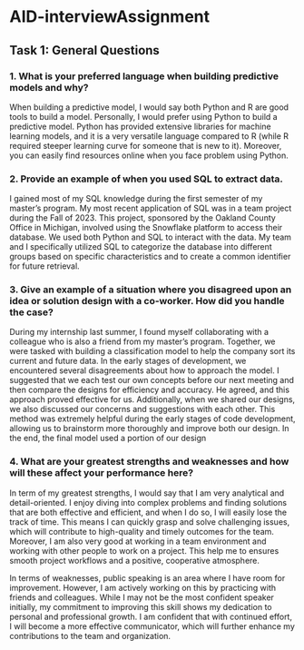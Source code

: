 # AID-interviewAssignment
## Task 1: General Questions

### 1.	What is your preferred language when building predictive models and why? 
When building a predictive model, I would say both Python and R are good tools to build a model. Personally, I would prefer using Python to build a predictive model. Python has provided extensive libraries for machine learning models, and it is a very versatile language compared to R (while R required steeper learning curve for someone that is new to it). Moreover, you can easily find resources online when you face problem using Python. 

### 2.	Provide an example of when you used SQL to extract data.
I gained most of my SQL knowledge during the first semester of my master’s program. My most recent application of SQL was in a team project during the Fall of 2023. This project, sponsored by the Oakland County Office in Michigan, involved using the Snowflake platform to access their database. We used both Python and SQL to interact with the data. My team and I specifically utilized SQL to categorize the database into different groups based on specific characteristics and to create a common identifier for future retrieval.

### 3.	Give an example of a situation where you disagreed upon an idea or solution design with a co-worker.  How did you handle the case? 
During my internship last summer, I found myself collaborating with a colleague who is also a friend from my master’s program. Together, we were tasked with building a classification model to help the company sort its current and future data. In the early stages of development, we encountered several disagreements about how to approach the model. I suggested that we each test our own concepts before our next meeting and then compare the designs for efficiency and accuracy. He agreed, and this approach proved effective for us. Additionally, when we shared our designs, we also discussed our concerns and suggestions with each other. This method was extremely helpful during the early stages of code development, allowing us to brainstorm more thoroughly and improve both our design. In the end, the final model used a portion of our design 

### 4.	What are your greatest strengths and weaknesses and how will these affect your performance here?
In term of my greatest strengths, I would say that I am very analytical and detail-oriented. I enjoy diving into complex problems and finding solutions that are both effective and efficient, and when I do so, I will easily lose the track of time. This means I can quickly grasp and solve challenging issues, which will contribute to high-quality and timely outcomes for the team. Moreover, I am also very good at working in a team environment and working with other people to work on a project. This help me to ensures smooth project workflows and a positive, cooperative atmosphere. 

In terms of weaknesses, public speaking is an area where I have room for improvement. However, I am actively working on this by practicing with friends and colleagues. While I may not be the most confident speaker initially, my commitment to improving this skill shows my dedication to personal and professional growth. I am confident that with continued effort, I will become a more effective communicator, which will further enhance my contributions to the team and organization.

